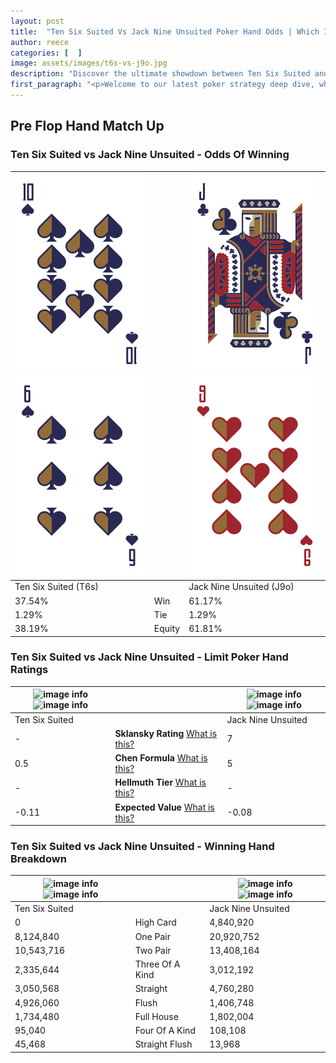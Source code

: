```yaml
---
layout: post
title:  "Ten Six Suited Vs Jack Nine Unsuited Poker Hand Odds | Which Is The Better Hand In Poker? A Complete Guide"
author: reece
categories: [  ]
image: assets/images/t6s-vs-j9o.jpg
description: "Discover the ultimate showdown between Ten Six Suited and Jack Nine Unsuited in poker! Uncover the odds, strategies, and scenarios where one hand triumphs over the other. Get ready to up your poker game with this thrilling analysis."
first_paragraph: "<p>Welcome to our latest poker strategy deep dive, where we're pitting two distinct hands against each other in a high-stakes showdown: Ten Six Suited vs Jack Nine Unsuited.</p><p>In the dynamic world of poker, every decision counts, and knowing which hand holds the upper hand is key to your success at the table.</p><p>In this article, we'll dissect these two hands, explore the scenarios where one dominates the other, and equip you with the knowledge to make strategic choices that can tip the odds in your favor.</p><p>Get ready to unravel the intriguing dynamics of these poker hands and elevate your game to new heights.</p>"
---
```




[comment]: # (sp0)

## Pre Flop Hand Match Up

<div class="table hand-ratings" markdown="1"> 



### Ten Six Suited vs Jack Nine Unsuited - Odds Of Winning


    
| ![image info](assets/images/hand1/t.png) ![image info](assets/images/hand1/6.png) |  | ![image info](assets/images/hand2/j.png) ![image info](assets/images/hand2/9o.png) |
| -------- | -------- | -------- |
| Ten Six Suited (T6s) |  | Jack Nine Unsuited (J9o) |
| 37.54% | Win | 61.17% |
| 1.29% | Tie | 1.29% |
| 38.19% | Equity | 61.81% |




[comment]: # (sp1)



### Ten Six Suited vs Jack Nine Unsuited - Limit Poker Hand Ratings


    
| ![image info](https://www.riverpairs.com/assets/images/hand1/t.png) ![image info](https://www.riverpairs.com/assets/images/hand1/6.png) |  | ![image info](https://www.riverpairs.com/assets/images/hand2/j.png) ![image info](https://www.riverpairs.com/assets/images/hand2/9o.png) |
| -------- | -------- | -------- |
| Ten Six Suited |  | Jack Nine Unsuited |
| - | **Sklansky Rating** [What is this?](/sklansky-rating-explained) | 7 |
| 0.5 | **Chen Formula** [What is this?](/chen-formula-explained) | 5 |
| - | **Hellmuth Tier** [What is this?](/Hellmuth-tier-explained) | - |
| -0.11 | **Expected Value** [What is this?](/expected-value-explained) | -0.08 |




[comment]: # (sp2)



### Ten Six Suited vs Jack Nine Unsuited - Winning Hand Breakdown


    
| ![image info](https://www.riverpairs.com/assets/images/hand1/t.png) ![image info](https://www.riverpairs.com/assets/images/hand1/6.png) |  | ![image info](https://www.riverpairs.com/assets/images/hand2/j.png) ![image info](https://www.riverpairs.com/assets/images/hand2/9o.png) |
| -------- | -------- | -------- |
| Ten Six Suited |  | Jack Nine Unsuited |
| 0 | High Card | 4,840,920 |
| 8,124,840 | One Pair | 20,920,752 |
| 10,543,716 | Two Pair | 13,408,164 |
| 2,335,644 | Three Of A Kind | 3,012,192 |
| 3,050,568 | Straight | 4,760,280 |
| 4,926,060 | Flush | 1,406,748 |
| 1,734,480 | Full House | 1,802,004 |
| 95,040 | Four Of A Kind | 108,108 |
| 45,468 | Straight Flush | 13,968 |




[comment]: # (sp3)



</div>

[comment]: # (sp4)



[comment]: # (sp5)

